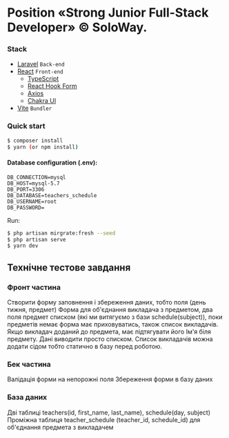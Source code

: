 # Position «Strong Junior Full-Stack Developer» © SoloWay.

### Stack

- [Laravel](https://laravel.com/) `Back-end`
- [React](https://react.dev/) `Front-end`
  - [TypeScript](https://www.typescriptlang.org/)
  - [React Hook Form](https://react-hook-form.com/)
  - [Axios](https://axios-http.com/docs/intro)
  - [Chakra UI](https://v2.chakra-ui.com/)
- [Vite](https://vitejs.dev/) `Bundler`

### Quick start

```sh
$ composer install
$ yarn (or npm install)
```

#### Database configuration (.env):

```
DB_CONNECTION=mysql
DB_HOST=mysql-5.7
DB_PORT=3306
DB_DATABASE=teachers_schedule
DB_USERNAME=root
DB_PASSWORD=
```

Run:

```sh
$ php artisan mirgrate:fresh --seed
$ php artisan serve
$ yarn dev
```

## Технічне тестове завдання

### Фронт частина

Створити форму заповнення і збереження даних, тобто поля (день тижня, предмет)
Форма для об'єднання викладача з предметом, два поля предмет списком (які ми витягуємо з бази schedule(subject)), поки предметів немає форма має приховуватись, також список викладачів. Якщо викладач доданий до предмета, має підтягувати його Ім'я біля предмету. Дані виводити просто списком.
Список викладачів можна додати сідом тобто статично в базу перед роботою.

### Бек частина

Валідація форми на непорожні поля
Збереження форми в базу даних

### База даних

Дві таблиці teachers(id, first_name, last_name), schedule(day, subject)
Проміжна таблиця teacher_schedule (teacher_id, schedule_id) для об'єднання предмета з викладачем
